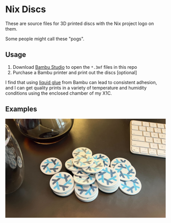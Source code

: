 # Nix Discs

These are source files for 3D printed discs with the Nix project logo on them.

Some people might call these "pogs".

## Usage

1. Download [Bambu Studio](https://github.com/bambulab/BambuStudio) to open the `*.3mf` files in this repo
2. Purchase a Bambu printer and print out the discs [optional]

I find that using [liquid glue](https://us.store.bambulab.com/products/liquid-glue-for-build-plate) from Bambu can lead to consistent adhesion, and I can get quality prints in a variety of temperature and humidity conditions using the enclosed chamber of my X1C.

## Examples

![A pile of discs on my desk](discs.jpg "Nix Discs")


